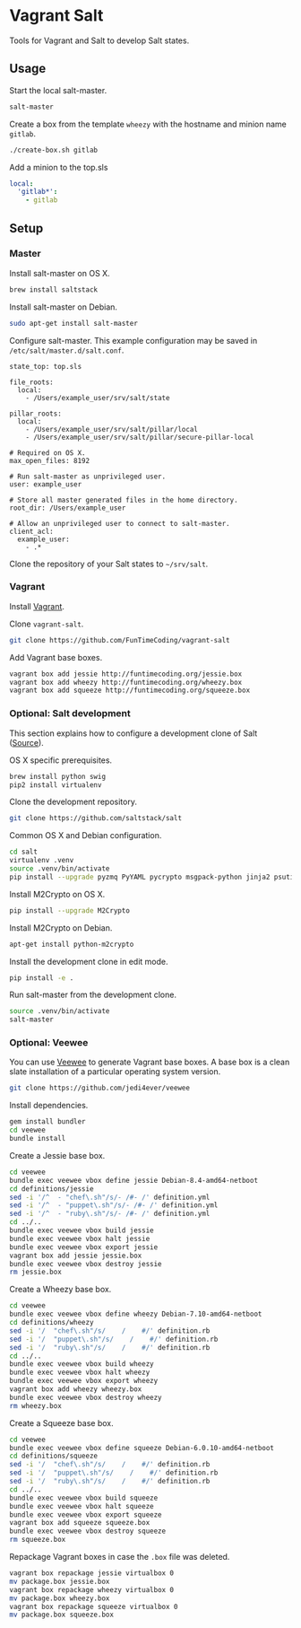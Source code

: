 # Vagrant Salt

Tools for Vagrant and Salt to develop Salt states.


## Usage

Start the local salt-master.

```sh
salt-master
```

Create a box from the template `wheezy` with the hostname and minion name `gitlab`.

```sh
./create-box.sh gitlab
```

Add a minion to the top.sls

```yaml
local:
  'gitlab*':
    - gitlab
```


## Setup

### Master

Install salt-master on OS X.

```sh
brew install saltstack
```

Install salt-master on Debian.

```sh
sudo apt-get install salt-master
```

Configure salt-master. This example configuration may be saved in `/etc/salt/master.d/salt.conf`.

```
state_top: top.sls

file_roots:
  local:
    - /Users/example_user/srv/salt/state

pillar_roots:
  local:
    - /Users/example_user/srv/salt/pillar/local
    - /Users/example_user/srv/salt/pillar/secure-pillar-local

# Required on OS X.
max_open_files: 8192

# Run salt-master as unprivileged user.
user: example_user

# Store all master generated files in the home directory.
root_dir: /Users/example_user

# Allow an unprivileged user to connect to salt-master.
client_acl:
  example_user:
    - .*
```

Clone the repository of your Salt states to `~/srv/salt`.


### Vagrant

Install [Vagrant](https://www.vagrantup.com).

Clone `vagrant-salt`.

```sh
git clone https://github.com/FunTimeCoding/vagrant-salt
```

Add Vagrant base boxes.

```sh
vagrant box add jessie http://funtimecoding.org/jessie.box
vagrant box add wheezy http://funtimecoding.org/wheezy.box
vagrant box add squeeze http://funtimecoding.org/squeeze.box
```


### Optional: Salt development

This section explains how to configure a development clone of Salt ([Source](http://docs.saltstack.com/en/latest/topics/development/hacking.html)).

OS X specific prerequisites.

```sh
brew install python swig
pip2 install virtualenv
```

Clone the development repository.

```sh
git clone https://github.com/saltstack/salt
```

Common OS X and Debian configuration.

```sh
cd salt
virtualenv .venv
source .venv/bin/activate
pip install --upgrade pyzmq PyYAML pycrypto msgpack-python jinja2 psutil
```

Install M2Crypto on OS X.

```sh
pip install --upgrade M2Crypto
```

Install M2Crypto on Debian.

```sh
apt-get install python-m2crypto
```

Install the development clone in edit mode.

```sh
pip install -e .
```

Run salt-master from the development clone.

```sh
source .venv/bin/activate
salt-master
```


### Optional: Veewee

You can use [Veewee](https://github.com/jedi4ever/veewee) to generate Vagrant base boxes. A base box is a clean slate installation of a particular operating system version.

```sh
git clone https://github.com/jedi4ever/veewee
```

Install dependencies.

```sh
gem install bundler
cd veewee
bundle install
```

Create a Jessie base box.

```sh
cd veewee
bundle exec veewee vbox define jessie Debian-8.4-amd64-netboot
cd definitions/jessie
sed -i '/^  - "chef\.sh"/s/- /#- /' definition.yml
sed -i '/^  - "puppet\.sh"/s/- /#- /' definition.yml
sed -i '/^  - "ruby\.sh"/s/- /#- /' definition.yml
cd ../..
bundle exec veewee vbox build jessie
bundle exec veewee vbox halt jessie
bundle exec veewee vbox export jessie
vagrant box add jessie jessie.box
bundle exec veewee vbox destroy jessie
rm jessie.box
```

Create a Wheezy base box.

```sh
cd veewee
bundle exec veewee vbox define wheezy Debian-7.10-amd64-netboot
cd definitions/wheezy
sed -i '/  "chef\.sh"/s/    /    #/' definition.rb
sed -i '/  "puppet\.sh"/s/    /    #/' definition.rb
sed -i '/  "ruby\.sh"/s/    /    #/' definition.rb
cd ../..
bundle exec veewee vbox build wheezy
bundle exec veewee vbox halt wheezy
bundle exec veewee vbox export wheezy
vagrant box add wheezy wheezy.box
bundle exec veewee vbox destroy wheezy
rm wheezy.box
```

Create a Squeeze base box.

```sh
cd veewee
bundle exec veewee vbox define squeeze Debian-6.0.10-amd64-netboot
cd definitions/squeeze
sed -i '/  "chef\.sh"/s/    /    #/' definition.rb
sed -i '/  "puppet\.sh"/s/    /    #/' definition.rb
sed -i '/  "ruby\.sh"/s/    /    #/' definition.rb
cd ../..
bundle exec veewee vbox build squeeze
bundle exec veewee vbox halt squeeze
bundle exec veewee vbox export squeeze
vagrant box add squeeze squeeze.box
bundle exec veewee vbox destroy squeeze
rm squeeze.box
```

Repackage Vagrant boxes in case the `.box` file was deleted.

```sh
vagrant box repackage jessie virtualbox 0
mv package.box jessie.box
vagrant box repackage wheezy virtualbox 0
mv package.box wheezy.box
vagrant box repackage squeeze virtualbox 0
mv package.box squeeze.box
```
